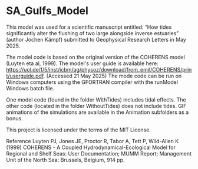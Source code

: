 # SA_Gulfs_Model
This model was used for a scientific manuscript entitled: “How tides significantly alter the flushing of two large alongside inverse estuaries” (author Jochen Kämpf) submitted to Geophysical Research Letters in May 2025. 

The model code is based on the original version of the COHERENS model (Luyten eta al, 1999). The model's user guide is available here: https://uol.de/f/5/inst/icbm/ag/physoz/download/from_emil/COHERENS/print/userguide.pdf. (Accessed 21 May 2025)
The mode code can be run on Windows computers using the GFORTRAN compiler with the runModel Windows batch file.

One model code (found in the folder WithTides) includes tidal effects. The other code (located in the folder WithoutTides) does not include tides. GIF animations of the simulations are available in the Animation subfolders as a bonus.

This project is licensed under the terms of the MIT License.

Reference
Luyten PJ, Jones JE, Proctor R, Tabor A, Tett P, Wild-Allen K (1999) COHERENS - A Coupled Hydrodynamical-Ecological Model for Regional and Shelf Seas: User Documentation; MUMM Report; Management Unit of the North Sea: Brussels, Belgium, 914 pp. 
